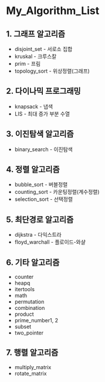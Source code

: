 # My_Algorithm_List

## 1. 그래프 알고리즘

- disjoint_set - 서로소 집합
- kruskal - 크루스칼
- prim - 프림
- topology_sort - 위상정렬(그래프)

## 2. 다이나믹 프로그래밍

- knapsack - 냅색
- LIS - 최대 증가 부분 수열

## 3. 이진탐색 알고리즘

- binary_search - 이진탐색

## 4. 정렬 알고리즘

- bubble_sort - 버블정렬
- counting_sort - 카운팅정렬(계수정렬)
- selection_sort - 선택정렬

## 5. 최단경로 알고리즘

- dijkstra - 다익스트라
- floyd_warchall - 플로이드-와샬

## 6. 기타 알고리즘

- counter
- heapq
- itertools
- math
- permutation
- combination
- product
- prime_number1, 2
- subset
- two_pointer

## 7. 행렬 알고리즘

- multiply_matrix
- rotate_matrix